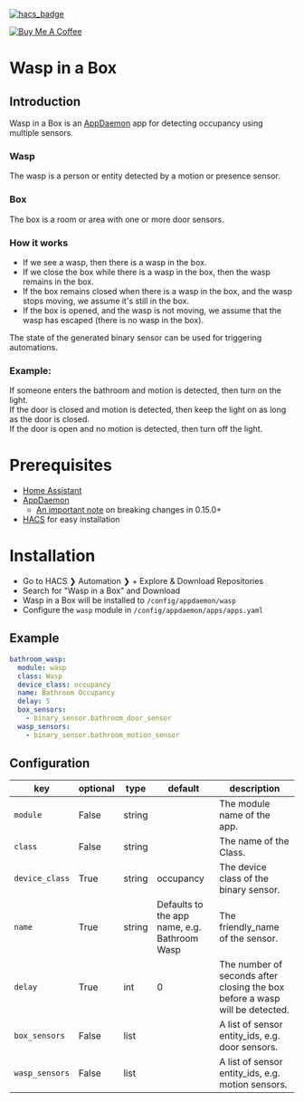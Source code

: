 [![hacs_badge](https://img.shields.io/badge/HACS-Default-orange.svg)](https://github.com/custom-components/hacs)

<a href="https://www.buymeacoffee.com/wernerhp" target="_blank"><img src="https://www.buymeacoffee.com/assets/img/custom_images/orange_img.png" alt="Buy Me A Coffee" style="height: auto !important;width: auto !important;" ></a>

# Wasp in a Box

## Introduction
Wasp in a Box is an [AppDaemon](https://github.com/hassio-addons/addon-appdaemon) app for detecting occupancy using multiple sensors.

### Wasp
The wasp is a person or entity detected by a motion or presence sensor.  

### Box
The box is a room or area with one or more door sensors.  

### How it works
- If we see a wasp, then there is a wasp in the box.  
- If we close the box while there is a wasp in the box, then the wasp remains in the box.
- If the box remains closed when there is a wasp in the box, and the wasp stops moving, we assume it's still in the box.  
- If the box is opened, and the wasp is not moving, we assume that the wasp has escaped (there is no wasp in the box).  

The state of the generated binary sensor can be used for triggering automations.

### Example:
If someone enters the bathroom and motion is detected, then turn on the light.  
If the door is closed and motion is detected, then keep the light on as long as the door is closed.  
If the door is open and no motion is detected, then turn off the light.  

# Prerequisites
- [Home Assistant](https://www.home-assistant.io/) 
- [AppDaemon](https://github.com/hassio-addons/addon-appdaemon)
  - [An important note](https://github.com/hassio-addons/addon-appdaemon/issues/287#issuecomment-1815365717) on breaking changes in 0.15.0+
- [HACS](https://hacs.xyz/) for easy installation

# Installation
- Go to HACS ❯ Automation ❯ + Explore & Download Repositories
- Search for "Wasp in a Box" and Download
- Wasp in a Box will be installed to `/config/appdaemon/wasp`   
- Configure the `wasp` module in `/config/appdaemon/apps/apps.yaml`  

## Example
```yaml
bathroom_wasp:
  module: wasp
  class: Wasp
  device_class: occupancy
  name: Bathroom Occupancy
  delay: 5
  box_sensors:
    - binary_sensor.bathroom_door_sensor
  wasp_sensors:
    - binary_sensor.bathroom_motion_sensor
```

## Configuration
key | optional | type | default | description
-- | -- | -- | -- | --
`module` | False | string | | The module name of the app.
`class` | False | string | | The name of the Class.
`device_class` | True | string | occupancy | The device class of the binary sensor.
`name` | True | string | Defaults to the app name, e.g. Bathroom Wasp | The friendly_name of the sensor. 
`delay` | True | int | 0 | The number of seconds after closing the box before a wasp will be detected.
`box_sensors` | False | list | | A list of sensor entity_ids, e.g. door sensors.
`wasp_sensors` | False | list | | A list of sensor entity_ids, e.g. motion sensors.
